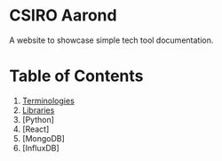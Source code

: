 # CSIRO Aarond

A website to showcase simple tech tool documentation.

# Table of Contents
1. [Terminologies](docs/Terminologies.md)
2. [Libraries](docs/Libraries.md)
2. [Python]
3. [React]
4. [MongoDB]
5. [InfluxDB]
